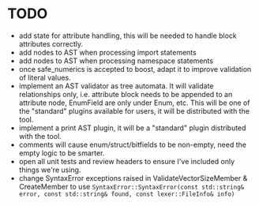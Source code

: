 # TODO

- add state for attribute handling, this will be needed to handle block attributes correctly. 
- add nodes to AST when processing import statements
- add nodes to AST when processing namespace statements
- once safe_numerics is accepted to boost, adapt it to improve validation of literal values.
- implement an AST validator as tree automata. It will validate relationships only, i.e. attribute block needs to be appended to an attribute node, EnumField are only under Enum, etc. This will be one of the "standard" plugins available for users, it will be distributed with the tool.
- implement a print AST plugin, it will be a "standard" plugin distributed with the tool.
- comments will cause enum/struct/bitfields to be non-empty, need the empty logic to be smarter.
- open all unit tests and review headers to ensure I've included only things we're using. 
- change SyntaxError exceptions raised in ValidateVectorSizeMember & CreateMember to use 
	`SyntaxError::SyntaxError(const std::string& error, const std::string& found, const lexer::FileInfo& info)`